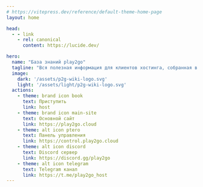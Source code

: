 ```yaml
---
# https://vitepress.dev/reference/default-theme-home-page
layout: home

head:
  - - link
    - rel: canonical
      content: https://lucide.dev/

hero:
  name: "База знаний play2go"
  tagline: "Вся полезная информация для клиентов хостинга, собранная в одном месте"
  image: 
    dark: '/assets/p2g-wiki-logo.svg'
    light: '/assets/light/p2g-wiki-logo.svg'
  actions:
    - theme: brand icon book
      text: Приступить
      link: host
    - theme: brand icon main-site
      text: Основной сайт
      link: https://play2go.cloud
    - theme: alt icon ptero
      text: Панель управления
      link: https://control.play2go.cloud
    - theme: alt icon discord
      text: Discord сервер
      link: https://discord.gg/play2go
    - theme: alt icon telegram
      text: Telegram канал
      link: https://t.me/play2go_host
---
```

